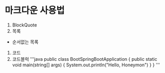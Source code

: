 # 마크다운 사용법
1. BlockQuote
1. 목록
  * 순서없는 목록
1. 코드
1. 코드블럭
  '''java
  public class BootSpringBootApplication {
    public static void main(string[] args) {
      System.out.println("Hello, Honeymon")
    }
  }
  '''
